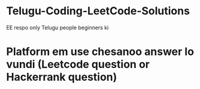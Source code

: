 # Telugu-Coding-LeetCode-Solutions

EE respo only Telugu people beginners ki

# Platform em use chesanoo answer lo vundi (Leetcode question or Hackerrank question)
